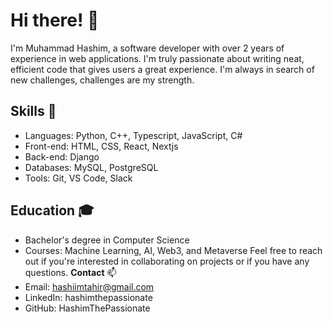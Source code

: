 # Hi there! 👋
I'm Muhammad Hashim, a software developer with over 2 years of experience in web applications. I'm truly passionate about writing neat, efficient code that gives users a great experience. I'm always in search of new challenges, challenges are my strength.
## Skills   🚀
* Languages: Python, C++, Typescript, JavaScript, C#
* Front-end: HTML, CSS, React, Nextjs
* Back-end: Django
* Databases: MySQL, PostgreSQL
* Tools: Git, VS Code, Slack

## Education 🎓
* Bachelor's degree in Computer Science
* Courses: Machine Learning, AI, Web3, and Metaverse
Feel free to reach out if you're interested in collaborating on projects or if you have any questions.
**Contact**  📫
* Email: hashiimtahir@gmail.com
* LinkedIn: hashimthepassionate
* GitHub: HashimThePassionate
